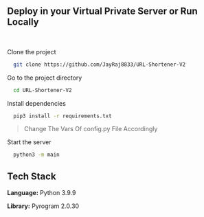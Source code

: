 ## Deploy in your Virtual Private Server or Run Locally

<br>

Clone the project

```bash
  git clone https://github.com/JayRaj8833/URL-Shortener-V2
```

Go to the project directory

```bash
  cd URL-Shortener-V2
```

Install dependencies

```bash
  pip3 install -r requirements.txt
```

> Change The Vars Of config.py File Accordingly


Start the server

```bash
  python3 -m main
```


## Tech Stack

**Language:** Python 3.9.9

**Library:** Pyrogram 2.0.30

